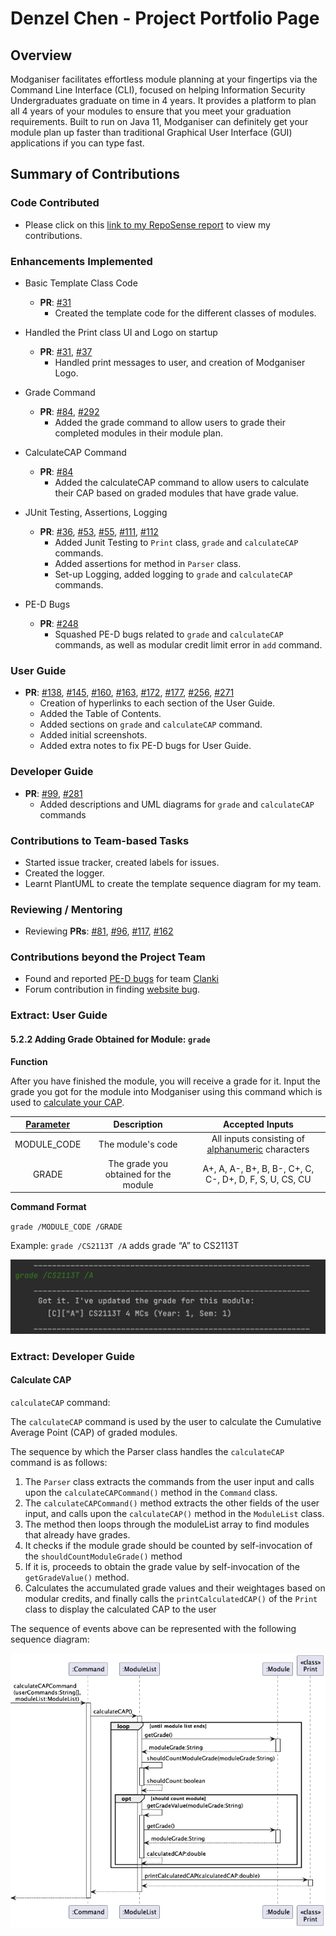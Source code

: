 # Denzel Chen - Project Portfolio Page

## Overview

Modganiser facilitates effortless module planning at your fingertips via the Command Line Interface (CLI), focused on helping
Information Security Undergraduates graduate on time in 4 years. It provides a platform to plan all 4 years of your modules
to ensure that you meet your graduation requirements.
Built to run on Java 11, Modganiser can definitely get your module plan up faster than traditional Graphical User Interface (GUI)
applications if you can type fast.

## Summary of Contributions

### Code Contributed
* Please click on this [link to my RepoSense report](https://nus-cs2113-ay2223s2.github.io/tp-dashboard/?search=denzelcjy&breakdown=true&sort=groupTitle%20dsc&sortWithin=title&since=2023-02-17&timeframe=commit&mergegroup=&groupSelect=groupByRepos&checkedFileTypes=docs~functional-code~test-code~other) to view my contributions.

### Enhancements Implemented
* Basic Template Class Code
    * **PR**: [#31](https://github.com/AY2223S2-CS2113T-T09-4/tp/pull/31)
      * Created the template code for the different classes of modules.

* Handled the Print class UI and Logo on startup
    * **PR**: [#31](https://github.com/AY2223S2-CS2113T-T09-4/tp/pull/31), [#37](https://github.com/AY2223S2-CS2113T-T09-4/tp/pull/37) 
      * Handled print messages to user, and creation of Modganiser Logo.

* Grade Command
    * **PR**: [#84](https://github.com/AY2223S2-CS2113T-T09-4/tp/pull/84), 
[#292](https://github.com/AY2223S2-CS2113T-T09-4/tp/pull/292)
      * Added the grade command to allow users to grade their completed modules in their module plan.

* CalculateCAP Command
    * **PR**: [#84](https://github.com/AY2223S2-CS2113T-T09-4/tp/pull/84)
      * Added the calculateCAP command to allow users to calculate their CAP based on graded modules that have grade value.
<div style="page-break-after: always;"></div>

* JUnit Testing, Assertions, Logging
    * **PR**: [#36](https://github.com/AY2223S2-CS2113T-T09-4/tp/pull/36), 
[#53](https://github.com/AY2223S2-CS2113T-T09-4/tp/pull/53), 
[#55](https://github.com/AY2223S2-CS2113T-T09-4/tp/pull/55), 
[#111](https://github.com/AY2223S2-CS2113T-T09-4/tp/pull/111), 
[#112](https://github.com/AY2223S2-CS2113T-T09-4/tp/pull/112)
      * Added Junit Testing to `Print` class,  `grade` and `calculateCAP` commands.
      * Added assertions for method in `Parser` class.
      * Set-up Logging, added logging to `grade` and `calculateCAP` commands.

* PE-D Bugs
    * **PR**: [#248](https://github.com/AY2223S2-CS2113T-T09-4/tp/pull/248)
      * Squashed PE-D bugs related to `grade` and `calculateCAP` commands, as well as modular credit limit error in `add` command.

### User Guide
* **PR**: [#138](https://github.com/AY2223S2-CS2113T-T09-4/tp/pull/138), 
[#145](https://github.com/AY2223S2-CS2113T-T09-4/tp/pull/145), 
[#160](https://github.com/AY2223S2-CS2113T-T09-4/tp/pull/160), 
[#163](https://github.com/AY2223S2-CS2113T-T09-4/tp/pull/163), 
[#172](https://github.com/AY2223S2-CS2113T-T09-4/tp/pull/172), 
[#177](https://github.com/AY2223S2-CS2113T-T09-4/tp/pull/177), 
[#256](https://github.com/AY2223S2-CS2113T-T09-4/tp/pull/256),
[#271](https://github.com/AY2223S2-CS2113T-T09-4/tp/pull/271)
  * Creation of hyperlinks to each section of the User Guide.
  * Added the Table of Contents.
  * Added sections on `grade` and `calculateCAP` command.
  * Added initial screenshots.
  * Added extra notes to fix PE-D bugs for User Guide.

### Developer Guide
* **PR**: [#99](https://github.com/AY2223S2-CS2113T-T09-4/tp/pull/99), 
[#281](https://github.com/AY2223S2-CS2113T-T09-4/tp/pull/281)
  * Added descriptions and UML diagrams for `grade` and `calculateCAP` commands

### Contributions to Team-based Tasks
* Started issue tracker, created labels for issues.
* Created the logger.
* Learnt PlantUML to create the template sequence diagram for my team.

### Reviewing / Mentoring
* Reviewing **PRs**: [#81](https://github.com/AY2223S2-CS2113T-T09-4/tp/pull/81), 
[#96](https://github.com/AY2223S2-CS2113T-T09-4/tp/pull/96),
[#117](https://github.com/AY2223S2-CS2113T-T09-4/tp/pull/117), 
[#162](https://github.com/AY2223S2-CS2113T-T09-4/tp/pull/162)

### Contributions beyond the Project Team
* Found and reported [PE-D bugs](https://github.com/denzelcjy/ped/issues) for team [Clanki](https://github.com/AY2223S2-CS2113-T15-4/tp)
* Forum contribution in finding [website bug](https://github.com/nus-cs2113-AY2223S2/forum/issues/23).

<div style="page-break-after: always;"></div>

### Extract: User Guide
#### 5.2.2 Adding Grade Obtained for Module: `grade`
**Function**

After you have finished the module, you will receive a grade for it. Input the grade you got for the module into Modganiser using this command which is used to [calculate your CAP](https://ay2223s2-cs2113t-t09-4.github.io/tp/UserGuide.html#542-calculating-your-current-cap-calculatecap).

| [Parameter](https://ay2223s2-cs2113t-t09-4.github.io/tp/UserGuide.html#8-glossary) |              Description              |                     Accepted Inputs                     |
|:------------------------:|:-------------------------------------:|:-------------------------------------------------------:|
|       MODULE_CODE        |           The module's code           | All inputs consisting of [alphanumeric](https://ay2223s2-cs2113t-t09-4.github.io/tp/UserGuide.html#8-glossary) characters                       |
|          GRADE           | The grade you obtained for the module | A+, A, A-, B+, B, B-, C+, C, C-, D+, D, F, S, U, CS, CU |

**Command Format**

`grade /MODULE_CODE /GRADE`

Example: `grade /CS2113T /A` adds grade “A” to CS2113T

![GradeCommand](../UG_Screenshots/InputGrade.png)

<div style="page-break-after: always;"></div>

### Extract: Developer Guide
#### Calculate CAP

`calculateCAP` command:

The `calculateCAP` command is used by the user to calculate the Cumulative Average Point (CAP) of graded modules.

The sequence by which the Parser class handles the `calculateCAP` command is as follows:
1. The `Parser` class extracts the commands from the user input and calls upon the `calculateCAPCommand()` method
   in the `Command` class.
2. The `calculateCAPCommand()` method extracts the other fields of the user input, and calls upon the
   `calculateCAP()` method in the `ModuleList` class.
3. The method then loops through the moduleList array to find modules that already have grades.
4. It checks if the module grade should be counted by self-invocation of the `shouldCountModuleGrade()` method
5. If it is, proceeds to obtain the grade value by self-invocation of the `getGradeValue()` method.
6. Calculates the accumulated grade values and their weightages based on modular credits, and finally calls the
   `printCalculatedCAP()` of the `Print` class to display the calculated CAP to the user

<div style="page-break-after: always;"></div>

The sequence of events above can be represented with the following sequence diagram:

![calculateCAP](../diagrams/CalculateCAP.png)